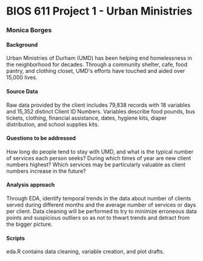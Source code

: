 # BIOS 611 Project 1 - Urban Ministries
### Monica Borges

#### Background 
Urban Ministries of Durham (UMD) has been helping end homelessness in the neighborhood for decades. Through a community shelter, cafe, food pantry, and clothing closet, UMD's efforts have touched and aided over 15,000 lives. 

#### Source Data
Raw data provided by the client includes 79,838 records with 18 variables and 15,352 distinct Client ID Numbers.
Variables describe food pounds, bus tickets, clothing, financial assistance, dates, hygiene kits, diaper distribution, and school supplies kits.

#### Questions to be addressed
How long do people tend to stay with UMD, and what is the typical number of services each person seeks?
During which times of year are new client numbers highest?
Which services may be particularly valuable as client numbers increase in the future?

#### Analysis approach
Through EDA, identify temporal trends in the data about number of clients served during different months and the average number of services or days per client.
Data cleaning will be performed to try to minimize erroneous data points and suspicious outliers so as not to thwart trends and detract from the bigger picture.

#### Scripts
eda.R contains data cleaning, variable creation, and plot drafts. 

